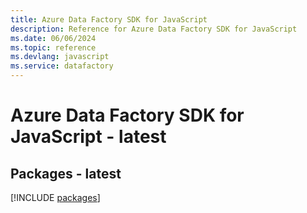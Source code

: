 ```yaml
---
title: Azure Data Factory SDK for JavaScript
description: Reference for Azure Data Factory SDK for JavaScript
ms.date: 06/06/2024
ms.topic: reference
ms.devlang: javascript
ms.service: datafactory
---
```

# Azure Data Factory SDK for JavaScript - latest
## Packages - latest
[!INCLUDE [packages](data-factory-index.md)]